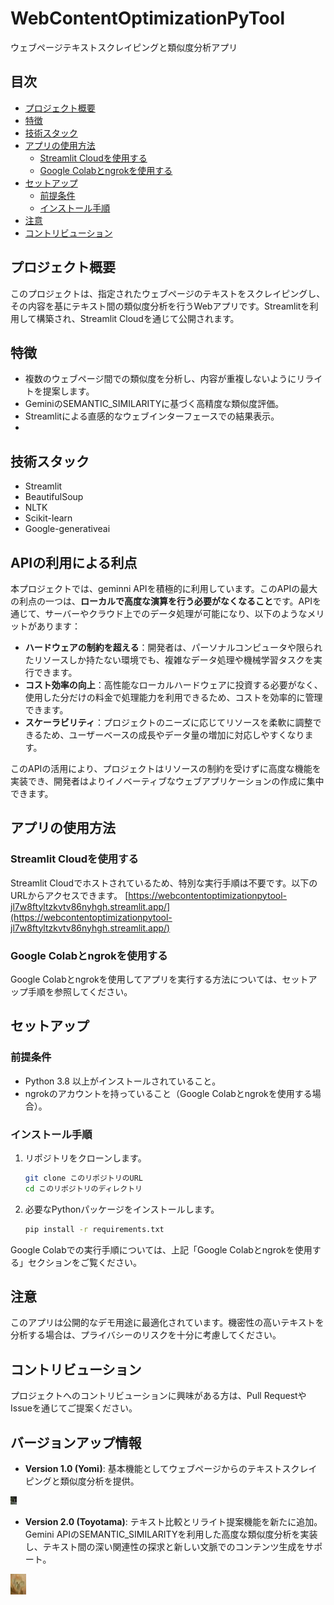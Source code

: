 # WebContentOptimizationPyTool
ウェブページテキストスクレイピングと類似度分析アプリ

## 目次
- [プロジェクト概要](#プロジェクト概要)
- [特徴](#特徴)
- [技術スタック](#技術スタック)
- [アプリの使用方法](#アプリの使用方法)
  - [Streamlit Cloudを使用する](#streamlit-cloudを使用する)
  - [Google Colabとngrokを使用する](#google-colabとngrokを使用する)
- [セットアップ](#セットアップ)
  - [前提条件](#前提条件)
  - [インストール手順](#インストール手順)
- [注意](#注意)
- [コントリビューション](#コントリビューション)

## プロジェクト概要
このプロジェクトは、指定されたウェブページのテキストをスクレイピングし、その内容を基にテキスト間の類似度分析を行うWebアプリです。Streamlitを利用して構築され、Streamlit Cloudを通じて公開されます。

## 特徴
- 複数のウェブページ間での類似度を分析し、内容が重複しないようにリライトを提案します。
- GeminiのSEMANTIC_SIMILARITYに基づく高精度な類似度評価。
- Streamlitによる直感的なウェブインターフェースでの結果表示。
- 
## 技術スタック
- Streamlit
- BeautifulSoup
- NLTK
- Scikit-learn
- Google-generativeai

## APIの利用による利点

本プロジェクトでは、geminni APIを積極的に利用しています。このAPIの最大の利点の一つは、**ローカルで高度な演算を行う必要がなくなること**です。APIを通じて、サーバーやクラウド上でのデータ処理が可能になり、以下のようなメリットがあります：

- **ハードウェアの制約を超える**：開発者は、パーソナルコンピュータや限られたリソースしか持たない環境でも、複雑なデータ処理や機械学習タスクを実行できます。
- **コスト効率の向上**：高性能なローカルハードウェアに投資する必要がなく、使用した分だけの料金で処理能力を利用できるため、コストを効率的に管理できます。
- **スケーラビリティ**：プロジェクトのニーズに応じてリソースを柔軟に調整できるため、ユーザーベースの成長やデータ量の増加に対応しやすくなります。

このAPIの活用により、プロジェクトはリソースの制約を受けずに高度な機能を実装でき、開発者はよりイノベーティブなウェブアプリケーションの作成に集中できます。

## アプリの使用方法
### Streamlit Cloudを使用する
Streamlit Cloudでホストされているため、特別な実行手順は不要です。以下のURLからアクセスできます。
[https://webcontentoptimizationpytool-jl7w8ftyltzkvtv86nyhgh.streamlit.app/](https://webcontentoptimizationpytool-jl7w8ftyltzkvtv86nyhgh.streamlit.app/)

### Google Colabとngrokを使用する
Google Colabとngrokを使用してアプリを実行する方法については、セットアップ手順を参照してください。

## セットアップ
### 前提条件
- Python 3.8 以上がインストールされていること。
- ngrokのアカウントを持っていること（Google Colabとngrokを使用する場合）。

### インストール手順
1. リポジトリをクローンします。
    ```bash
    git clone このリポジトリのURL
    cd このリポジトリのディレクトリ
    ```
2. 必要なPythonパッケージをインストールします。
    ```bash
    pip install -r requirements.txt
    ```

Google Colabでの実行手順については、上記「Google Colabとngrokを使用する」セクションをご覧ください。

## 注意
このアプリは公開的なデモ用途に最適化されています。機密性の高いテキストを分析する場合は、プライバシーのリスクを十分に考慮してください。

## コントリビューション
プロジェクトへのコントリビューションに興味がある方は、Pull RequestやIssueを通じてご提案ください。

## バージョンアップ情報
- **Version 1.0 (Yomi)**: 基本機能としてウェブページからのテキストスクレイピングと類似度分析を提供。

![Yomi Version 1.0](/images/YominoKuni_Thumb2.jpg "Yomi Version 1.0 Thumbnail")

- **Version 2.0 (Toyotama)**: テキスト比較とリライト提案機能を新たに追加。Gemini APIのSEMANTIC_SIMILARITYを利用した高度な類似度分析を実装し、テキスト間の深い関連性の探求と新しい文脈でのコンテンツ生成をサポート。
  
[![Toyotama Version 2.0](/images/ToyotamaHime2_Thum.jpg "Toyotama Version 2.0 Thumbnail")](https://opensea.io/assets/matic/0x1a74c69e18a6adb4fccbcf8a9355f221462663e5/1/)




